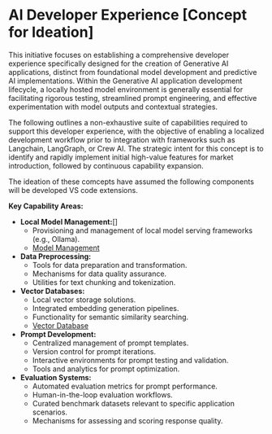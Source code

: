 # AI Developer Experience [Concept for Ideation]

This initiative focuses on establishing a comprehensive developer experience specifically designed for the creation of Generative AI applications, distinct from foundational model development and predictive AI implementations. Within the Generative AI application development lifecycle, a locally hosted model environment is generally essential for facilitating rigorous testing, streamlined prompt engineering, and effective experimentation with model outputs and contextual strategies.

The following outlines a non-exhaustive suite of capabilities required to support this developer experience, with the objective of enabling a localized development workflow prior to integration with frameworks such as Langchain, LangGraph, or Crew AI. The strategic intent for this concept is to identify and rapidly implement initial high-value features for market introduction, followed by continuous capability expansion.

The ideation of these comcepts have assumed the following components will be developed VS code extensions.

**Key Capability Areas:**

* **Local Model Management:**[]
    * Provisioning and management of local model serving frameworks (e.g., Ollama).
    * [Model Management](https://github.com/mpaulgreen/ai_dev_experience_ideation/blob/main/model_management_ideation.md)
* **Data Preprocessing:**
    * Tools for data preparation and transformation.
    * Mechanisms for data quality assurance.
    * Utilities for text chunking and tokenization.
* **Vector Databases:**
    * Local vector storage solutions.
    * Integrated embedding generation pipelines.
    * Functionality for semantic similarity searching.
    * [Vector Database](https://github.com/mpaulgreen/ai_dev_experience_ideation/blob/main/vectordb_userflow.md)
* **Prompt Development:**
    * Centralized management of prompt templates.
    * Version control for prompt iterations.
    * Interactive environments for prompt testing and validation.
    * Tools and analytics for prompt optimization.
* **Evaluation Systems:**
    * Automated evaluation metrics for prompt performance.
    * Human-in-the-loop evaluation workflows.
    * Curated benchmark datasets relevant to specific application scenarios.
    * Mechanisms for assessing and scoring response quality.